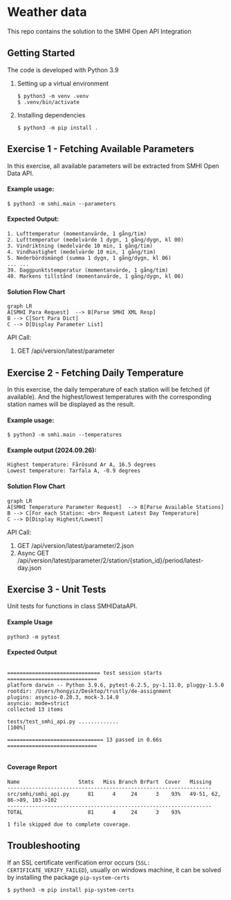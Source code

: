 # Weather data

This repo contains the solution to the SMHI Open API Integration

## Getting Started

The code is developed with Python 3.9

1. Setting up a virtual environment

	````
	$ python3 -m venv .venv
	$ .venv/bin/activate
	````

2.  Installing dependencies

	````
	$ python3 -m pip install .
	````

## Exercise 1 - Fetching Available Parameters

In this exercise, all available parameters will be extracted from SMHI Open Data API.

#### Example usage:

````
$ python3 -m smhi.main --parameters
````

#### Expected Output:

````
1. Lufttemperatur (momentanvärde, 1 gång/tim)
2. Lufttemperatur (medelvärde 1 dygn, 1 gång/dygn, kl 00)
3. Vindriktning (medelvärde 10 min, 1 gång/tim)
4. Vindhastighet (medelvärde 10 min, 1 gång/tim)
5. Nederbördsmängd (summa 1 dygn, 1 gång/dygn, kl 06)
... ...
39. Daggpunktstemperatur (momentanvärde, 1 gång/tim)
40. Markens tillstånd (momentanvärde, 1 gång/dygn, kl 06)
````

 #### Solution Flow Chart
```mermaid
graph LR
A[SMHI Para Request]  --> B[Parse SMHI XML Resp]
B --> C[Sort Para Dict]
C --> D[Display Parameter List]
```
API Call:
 1. GET /api/version/latest/parameter

## Exercise 2 - Fetching Daily Temperature

In this exercise, the daily temperature of each station will be fetched (if available). And the highest/lowest temperatures with the corresponding station names will be displayed as the result.

 #### Example usage:

````
$ python3 -m smhi.main --temperatures
````

 #### Example output (2024.09.26):

 ````
 Highest temperature: Fårösund Ar A, 16.5 degrees
Lowest temperature: Tarfala A, -0.9 degrees
````

 #### Solution Flow Chart
```mermaid
graph LR
A[SMHI Temperature Parameter Request]  --> B[Parse Available Stations]
B --> C[For each Station: <br> Request Latest Day Temperature]
C --> D[Display Highest/Lowest]
```

API Call:
 1. GET /api/version/latest/parameter/2.json
 2. Async GET  /api/version/latest/parameter/2/station/{station_id}/period/latest-day.json

## Exercise 3 - Unit Tests

Unit tests for functions in class SMHIDataAPI.

#### Example Usage

````
python3 -m pytest
````

#### Expected Output
````

============================== test session starts =============================
platform darwin -- Python 3.9.6, pytest-6.2.5, py-1.11.0, pluggy-1.5.0
rootdir: /Users/hongyiz/Desktop/trustly/de-assignment
plugins: asyncio-0.20.3, mock-3.14.0
asyncio: mode=strict
collected 13 items

tests/test_smhi_api.py .............                                      [100%]

=============================== 13 passed in 0.66s =============================


````

#### Coverage Report
````
Name                   Stmts   Miss Branch BrPart  Cover   Missing
------------------------------------------------------------------
src/smhi/smhi_api.py      81      4     24      3    93%   49-51, 62, 86->89, 103->102
------------------------------------------------------------------
TOTAL                     81      4     24      3    93%

1 file skipped due to complete coverage.
````

## Troubleshooting

If an SSL certificate verification error occurs (`SSL: CERTIFICATE_VERIFY_FAILED`), usually on windows machine, it can be solved by installing the package `pip-system-certs`

````
$ python3 -m pip install pip-system-certs
````
